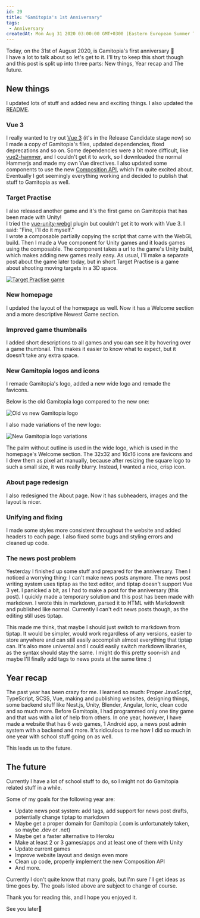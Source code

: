 ```yaml
---
id: 29
title: "Gamitopia's 1st Anniversary"
tags:
 - Anniversary
createdAt: Mon Aug 31 2020 03:00:00 GMT+0300 (Eastern European Summer Time)
---
```


Today, on the 31st of August 2020, is Gamitopia's first anniversary 🎉\
I have a lot to talk about so let's get to it. I'll try to keep this short though and this post is split up into three parts: New things, Year recap and The future.

## New things

I updated lots of stuff and added new and exciting things. I also updated the [README](https://github.com/Jondolf/Gamitopia/blob/master/README.md).

### Vue 3

I really wanted to try out [Vue 3](https://v3.vuejs.org/) (it's in the Release Candidate stage now) so I made a copy of Gamitopia's files, updated dependencies, fixed deprecations and so on. Some dependencies were a bit more difficult, like [vue2-hammer](https://github.com/bsdfzzzy/vue2-hammer), and I couldn't get it to work, so I downloaded the normal Hammerjs and made my own Vue directives. I also updated some components to use the new [Composition API](https://composition-api.vuejs.org/), which I'm quite excited about. Eventually I got seemingly everything working and decided to publish that stuff to Gamitopia as well.

### Target Practise

I also released another game and it's the first game on Gamitopia that has been made with Unity!\
I tried the [vue-unity-webgl](https://github.com/votetake/vue-unity-webgl) plugin but couldn't get it to work with Vue 3. I said: "Fine, I'll do it myself."\
I wrote a composable partially copying the script that came with the WebGL build. Then I made a Vue component for Unity games and it loads games using the composable. The component takes a url to the game's Unity build, which makes adding new games really easy.
As usual, I'll make a separate post about the game later today, but in short Target Practise is a game about shooting moving targets in a 3D space.

[![Target Practise game](https://gamitopia.herokuapp.com/img/target_practise_thumbnail.b27da030.jpg)](https://gamitopia.herokuapp.com/target-practise)

### New homepage

I updated the layout of the homepage as well. Now it has a Welcome section and a more descriptive Newest Game section.

### Improved game thumbnails

I added short descriptions to all games and you can see it by hovering over a game thumbnail. This makes it easier to know what to expect, but it doesn't take any extra space.

### New Gamitopia logos and icons

I remade Gamitopia's logo, added a new wide logo and remade the favicons.

Below is the old Gamitopia logo compared to the new one:

![Old vs new Gamitopia logo](https://gamitopia.herokuapp.com/img/screenshots/old_vs_new_logo.png)

I also made variations of the new logo:

![New Gamitopia logo variations](https://gamitopia.herokuapp.com/img/screenshots/new_logo_variations.png)

The palm without outline is used in the wide logo, which is used in the homepage's Welcome section. The 32x32 and 16x16 icons are favicons and I drew them as pixel art manually, because after resizing the square logo to such a small size, it was really blurry. Instead, I wanted a nice, crisp icon.

### About page redesign

I also redesigned the About page. Now it has subheaders, images and the layout is nicer.

### Unifying and fixing

I made some styles more consistent throughout the website and added headers to each page. I also fixed some bugs and styling errors and cleaned up code.

### The news post problem

Yesterday I finished up some stuff and prepared for the anniversary. Then I noticed a worrying thing: I can't make news posts anymore. The news post writing system uses tiptap as the text editor, and tiptap doesn't support Vue 3 yet. I panicked a bit, as I had to make a post for the anniversary (this post). I quickly made a temporary solution and this post has been made with markdown. I wrote this in markdown, parsed it to HTML with MarkdownIt and published like normal. Currently I can't edit news posts though, as the editing still uses tiptap.

This made me think, that maybe I should just switch to markdown from tiptap. It would be simpler, would work regardless of any versions, easier to store anywhere and can still easily accomplish almost everything that tiptap can. It's also more universal and I could easily switch markdown libraries, as the syntax should stay the same. I might do this pretty soon-ish and maybe I'll finally add tags to news posts at the same time :)

## Year recap

The past year has been crazy for me. I learned so much: Proper JavaScript, TypeScript, SCSS, Vue, making and publishing websites, designing things, some backend stuff like Nest.js, Unity, Blender, Angular, Ionic, clean code and so much more. Before Gamitopia, I had programmed only one tiny game and that was with a lot of help from others. In one year, however, I have made a website that has 6 web games, 1 Android app, a news post admin system with a backend and more. It's ridiculous to me how I did so much in one year with school stuff going on as well.

This leads us to the future.

## The future

Currently I have a lot of school stuff to do, so I might not do Gamitopia related stuff in a while.

Some of my goals for the following year are:

- Update news post system: add tags, add support for news post drafts, potentially change tiptap to markdown
- Maybe get a proper domain for Gamitopia (.com is unfortunately taken, so maybe .dev or .net)
- Maybe get a faster alternative to Heroku
- Make at least 2 or 3 games/apps and at least one of them with Unity
- Update current games
- Improve website layout and design even more
- Clean up code, properly implement the new Composition API
- And more.

Currently I don't quite know that many goals, but I'm sure I'll get ideas as time goes by. The goals listed above are subject to change of course.

Thank you for reading this, and I hope you enjoyed it.

See you later👋